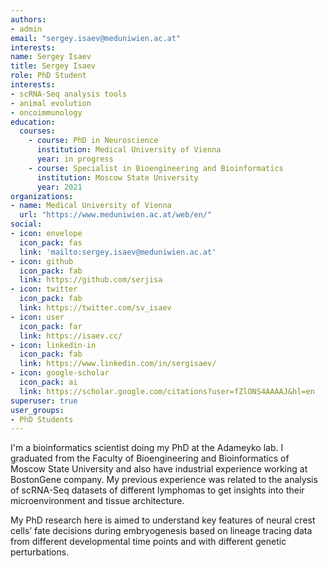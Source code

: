 ```yaml
---
authors:
- admin
email: "sergey.isaev@meduniwien.ac.at"
interests:
name: Sergey Isaev
title: Sergey Isaev
role: PhD Student
interests:
- scRNA-Seq analysis tools
- animal evolution
- oncoimmunology
education:
  courses:
    - course: PhD in Neuroscience
      institution: Medical University of Vienna
      year: in progress
    - course: Specialist in Bioengineering and Bioinformatics
      institution: Moscow State University
      year: 2021
organizations:
- name: Medical University of Vienna
  url: "https://www.meduniwien.ac.at/web/en/"
social:
- icon: envelope
  icon_pack: fas
  link: 'mailto:sergey.isaev@meduniwien.ac.at'
- icon: github
  icon_pack: fab
  link: https://github.com/serjisa
- icon: twitter
  icon_pack: fab
  link: https://twitter.com/sv_isaev
- icon: user
  icon_pack: far
  link: https://isaev.cc/
- icon: linkedin-in
  icon_pack: fab
  link: https://www.linkedin.com/in/sergisaev/
- icon: google-scholar
  icon_pack: ai
  link: https://scholar.google.com/citations?user=fZlONS4AAAAJ&hl=en
superuser: true
user_groups:
- PhD Students
---
```

I'm a bioinformatics scientist doing my PhD at the Adameyko lab. I graduated from the Faculty of Bioengineering and Bioinformatics of Moscow State University and also have industrial experience working at BostonGene company. My previous experience was related to the analysis of scRNA-Seq datasets of different lymphomas to get insights into their microenvironment and tissue architecture.

My PhD research here is aimed to understand key features of neural crest cells’ fate decisions during embryogenesis based on lineage tracing data from different developmental time points and with different genetic perturbations.

